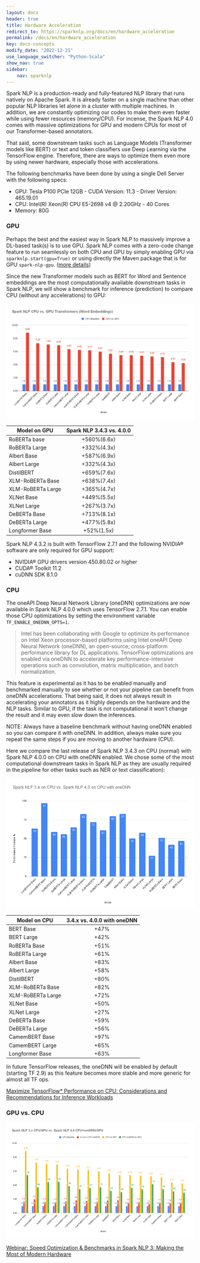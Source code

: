 ```yaml
---
layout: docs
header: true
title: Hardware Acceleration
redirect_to: https://sparknlp.org/docs/en/hardware_acceleration
permalink: /docs/en/hardware_acceleration
key: docs-concepts
modify_date: "2022-12-21"
use_language_switcher: "Python-Scala"
show_nav: true
sidebar:
    nav: sparknlp
---
```


<div class="h3-box" markdown="1">

Spark NLP is a production-ready and fully-featured NLP library that runs natively on Apache Spark. It is already faster on a single machine than other popular NLP libraries let alone in a cluster with multiple machines. In addition, we are constantly optimizing our codes to make them even faster while using fewer resources (memory/CPU). For incense, the Spark NLP 4.0 comes with massive optimizations for GPU and modern CPUs for most of our Transformer-based annotators.

That said, some downstream tasks such as Language Models (Transformer models like BERT) or text and token classifiers use Deep Learning via the TensorFlow engine. Therefore, there are ways to optimize them even more by using newer hardware, especially those with accelerations.

The following benchmarks have been done by using a single Dell Server with the following specs:

- GPU: Tesla P100 PCIe 12GB - CUDA Version: 11.3 - Driver Version: 465.19.01
- CPU: Intel(R) Xeon(R) CPU E5-2698 v4 @ 2.20GHz - 40 Cores
- Memory: 80G

</div><div class="h3-box" markdown="1">

### GPU

Perhaps the best and the easiest way in Spark NLP to massively improve a DL-based task(s) is to use GPU. Spark NLP comes with a zero-code change feature to run seamlessly on both CPU and GPU by simply enabling GPU via `sparknlp.start(gpu=True)` or using directly the Maven package that is for GPU `spark-nlp-gpu`. ([more details](https://nlp.johnsnowlabs.com/docs/en/install))

Since the new Transformer models such as BERT for Word and Sentence embeddings are the most computationally available downstream tasks in Spark NLP, we will show a benchmark for inference (prediction) to compare CPU (without any accelerations) to GPU:

![Spark NLP CPU vs. GPU](/assets/images/Spark_NLP_CPU_vs._GPU_Transformers_(Word_Embeddings).png)

| Model on GPU      | Spark NLP 3.4.3 vs. 4.0.0 |
| ----------------- |:-------------------------:|
| RoBERTa base      |        +560%(6.6x)        |
| RoBERTa Large     |        +332%(4.3x)        |
| Albert Base       |        +587%(6.9x)        |
| Albert Large      |        +332%(4.3x)        |
| DistilBERT        |        +659%(7.6x)        |
| XLM-RoBERTa Base  |        +638%(7.4x)        |
| XLM-RoBERTa Large |        +365%(4.7x)        |
| XLNet Base        |        +449%(5.5x)        |
| XLNet Large       |        +267%(3.7x)        |
| DeBERTa Base      |        +713%(8.1x)        |
| DeBERTa Large     |        +477%(5.8x)        |
| Longformer Base   |         +52%(1.5x)        |

Spark NLP 4.3.2 is built with TensorFlow 2.7.1 and the following NVIDIA® software are only required for GPU support:

- NVIDIA® GPU drivers version 450.80.02 or higher
- CUDA® Toolkit 11.2
- cuDNN SDK 8.1.0

</div><div class="h3-box" markdown="1">

### CPU

The oneAPI Deep Neural Network Library (oneDNN) optimizations are now available in Spark NLP 4.0.0 which uses TensorFlow 2.7.1. You can enable those CPU optimizations by setting the environment variable `TF_ENABLE_ONEDNN_OPTS=1`.

> Intel has been collaborating with Google to optimize its performance on Intel Xeon processor-based platforms using Intel oneAPI Deep Neural Network (oneDNN), an open-source, cross-platform performance library for DL applications. TensorFlow optimizations are enabled via oneDNN to accelerate key performance-intensive operations such as convolution, matrix multiplication, and batch normalization.

This feature is experimental as it has to be enabled manually and benchmarked manually to see whether or not your pipeline can benefit from oneDNN accelerations. That being said, it does not always result in accelerating your annotators as it highly depends on the hardware and the NLP tasks. Similar to GPU, if the task is not computational it won't change the result and it may even slow down the inferences.

NOTE: Always have a baseline benchmark without having oneDNN enabled so you can compare it with oneDNN. In addition, always make sure you repeat the same steps if you are moving to another hardware (CPU).

Here we compare the last release of Spark NLP 3.4.3 on CPU (normal) with Spark NLP 4.0.0 on CPU with oneDNN enabled. We chose some of the most computational downstream tasks in Spark NLP as they are usually required in the pipeline for other tasks such as NER or text classification):

![Spark NLP 3.4.4 CPU vs. Spark NLP 4.0 CPU with oneDNN](/assets/images/Spark_NLP_3.4_on_CPU_vs._Spark_NLP_4.0_on_CPU_with_oneDNN.png)

| Model on CPU      | 3.4.x vs. 4.0.0 with oneDNN |
| ----------------- |:------------------------:|
| BERT Base         |           +47%           |
| BERT Large        |           +42%           |
| RoBERTa Base      |           +51%           |
| RoBERTa Large     |           +61%           |
| Albert Base       |           +83%           |
| Albert Large      |           +58%           |
| DistilBERT        |           +80%           |
| XLM-RoBERTa Base  |           +82%           |
| XLM-RoBERTa Large |           +72%           |
| XLNet Base        |           +50%           |
| XLNet Large       |           +27%           |
| DeBERTa Base      |           +59%           |
| DeBERTa Large     |           +56%           |
| CamemBERT Base    |           +97%           |
| CamemBERT Large   |           +65%           |
| Longformer Base   |           +63%           |

In future TensorFlow releases, the oneDNN will be enabled by default (starting TF 2.9) as this feature becomes more stable and more generic for almost all TF ops.

[Maximize TensorFlow* Performance on CPU: Considerations and Recommendations for Inference Workloads](https://www.intel.com/content/www/us/en/developer/articles/technical/maximize-tensorflow-performance-on-cpu-considerations-and-recommendations-for-inference.html)

</div><div class="h3-box" markdown="1">

### GPU vs. CPU

![Spark NLP 3.4.4 CPU vs. Spark NLP 4.0 CPU with oneDNN vs. GPU](/assets/images/Spark_NLP_3.x_CPU_GPU_vs._Spark_NLP_4.0_CPU+oneDNN_GPU.png)


[Webinar: Speed Optimization & Benchmarks in Spark NLP 3: Making the Most of Modern Hardware](https://www.johnsnowlabs.com/watch-webinar-speed-optimization-benchmarks-in-spark-nlp-3-making-the-most-of-modern-hardware/)

</div>